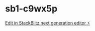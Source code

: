 # sb1-c9wx5p

[Edit in StackBlitz next generation editor ⚡️](https://stackblitz.com/~/github.com/RivioGBSS/sb1-c9wx5p)